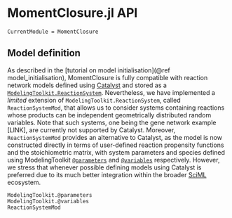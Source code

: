 # MomentClosure.jl API
```@meta
CurrentModule = MomentClosure
```

## Model definition

As described in the [tutorial on model initialisation](@ref model_initialisation), MomentClosure is fully compatible with reaction network models defined using [Catalyst](https://github.com/SciML/Catalyst.jl) and stored as a [`ModelingToolkit.ReactionSystem`](https://catalyst.sciml.ai/stable/api/catalyst_api/#ModelingToolkit.ReactionSystem). Nevertheless, we have implemented a *limited* extension of `ModelingToolkit.ReactionSystem`, called `ReactionSystemMod`, that allows us to consider systems containing reactions whose products can be independent geometrically distributed random variables. Note that such systems, one being the gene network example [LINK], are currently not supported by Catalyst. Moreover, `ReactionSystemMod` provides an alternative to Catalyst, as the model is now constructed directly in terms of user-defined reaction propensity functions and the stoichiometric matrix, with system parameters and species defined using ModelingToolkit [`@parameters`](https://mtk.sciml.ai/stable/highlevel/#ModelingToolkit.@parameters) and [`@variables`](https://mtk.sciml.ai/stable/highlevel/#ModelingToolkit.@variables) respectively. However, we stress that whenever possible defining models using Catalyst is preferred due to its much better integration within the broader [SciML](https://github.com/SciML/) ecosystem.

```@docs
ModelingToolkit.@parameters
ModelingToolkit.@variables
ReactionSystemMod
```

